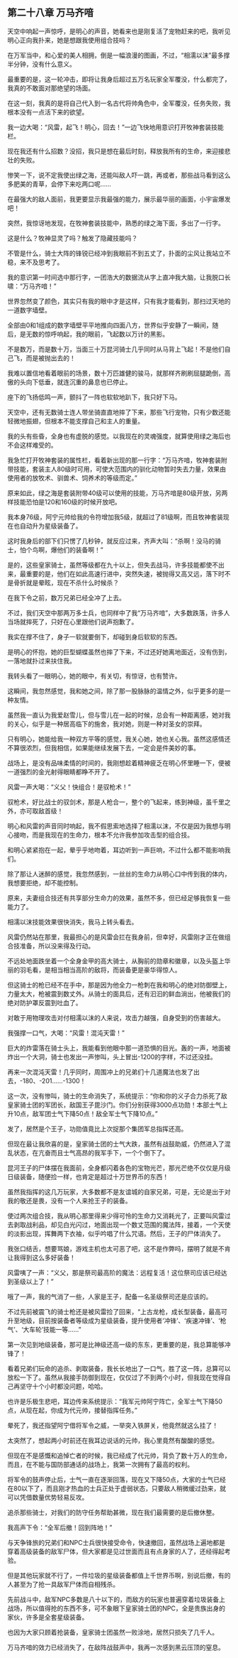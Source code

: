 ## 第二十八章 万马齐喑

天空中响起一声惊呼，是明心的声音，她看来也是刚复活了宠物赶来的吧，我听见明心正向我扑来，她是想跟我使用组合技吗？

在万军当中，和心爱的美人相拥，倒是一幅浪漫的图画，不过，“相濡以沫”最多撑半分钟，没有什么意义。

最重要的是，这一轮冲击，即将让我身后超过五万名玩家全军覆没，什么都完了，我真的不敢面对那绝望的场面。

在这一刻，我真的是将自己代入到一名古代将帅角色中，全军覆没，任务失败，我根本没有一点活下来的欲望。

我一边大喝：“风雷，起飞！明心，回去！”一边飞快地用意识打开牧神套装技能栏。

现在我还有什么招数？没招，我只是想在最后时刻，释放我所有的生命，来迎接悲壮的失败。

惨笑一下，说不定我使出绿之海，还能叫敌人吓一跳，再或者，那些战马看到这么多肥美的青草，会停下来吃两口呢……

在最强大的敌人面前，我更要显示我最强的能力，展示最华丽的画面，小宇宙爆发吧！

突然，我惊讶地发现，在牧神套装技能中，熟悉的绿之海下面，多出了一行字。

这是什么？牧神显灵了吗？触发了隐藏技能吗？

不管是什么，骑士大阵的锋锐已经冲到我眼前不到五丈了，扑面的尘风让我站立不稳，来不及思考了。

我的意识第一时间选中那行字，一团浩大的数据流从字上直冲我大脑，让我脱口长啸：“万马齐喑！”

世界忽然变了颜色，其实只有我的眼中才是这样，只有我才能看到，那扫过天地的一道数字墙壁。

全部由0和1组成的数字墙壁平平地推向四面八方，世界似乎安静了一瞬间，随后，是无数的惊呼响起，我的眼前，飞起数以万计的黑影。

不是数万，而是数十万，当面三十万昆河骑士几乎同时从马背上飞起！不是他们自己飞，而是被抛出去的！

我难以置信地看着眼前的场景，数十万匹雄健的骏马，就那样齐刷刷屈腿跪倒，高傲的头向下低垂，就连沉重的鼻息也已停止。

座下的飞扬低鸣一声，颤抖了一阵也软软地趴下，我只好下马。

天空中，还有无数骑士连人带坐骑直直地摔了下来，那些飞行宠物，只有少数还能轻微地振翅，但根本不能支撑自己和主人的重量。

我的头有些昏，全身也有虚脱的感觉。以我现在的灵魂强度，就算使用绿之海后也不会这样难受的。

我急忙打开牧神套装的属性栏，看着新出现的那一行字：“万马齐喑，牧神套装附带技能，套装主人80级时可用，可使大范围内的驯化动物暂时失去力量，效果由使用者的放牧术、驯兽术、饲养术的等级而定。”

原来如此，绿之海是套装附带40级可以使用的技能，万马齐喑是80级开放，另两样技能恐怕是120和160级的时候开放吧。

我本身76级，阿宁元帅给我的令符增加我5级，就超过了81级啊，而且牧神套装现在也自动升为星级装备了。

这时我身后的部下们只愣了几秒钟，就反应过来，齐声大叫：“杀啊！没马的骑士，怕个鸟啊，爆他们的装备啊！”

是的，这些皇家骑士，虽然等级都在九十以上，但失去战马，许多技能都使不出来，最重要的是，他们在如此高速行进中，突然失速，被抛得又高又远，落下时不是骨折就是晕眩，现在不杀什么时候杀？

在我下令之前，数万兄弟已经全冲了上去。

不过，我们天空中那两万多士兵，也同样中了我“万马齐喑”，大多数跌落，许多人当场就摔死了，只好在心里跟他们说声抱歉了。

我实在撑不住了，身子一软就要倒下，却碰到身后软软的东西。

是明心的怀抱，她的巨型蝴蝶虽然也摔了下来，不过还好她离地面近，没有伤到，一落地就扑过来扶住我。

我转头看了一眼明心，她的眼中，有关切，有惊讶，也有赞许。

这瞬间，我忽然感觉，我和她之间，除了那一股脉脉的温情之外，似乎更多的是一种友情。

虽然我一直认为我爱赵雪儿，但与雪儿在一起的时候，总会有一种距离感，她对我的关心，似乎是一种居高临下的施舍，我对她，则是一种对圣女的崇拜。

只有明心，她能给我一种双方平等的感觉，我关心她，她也关心我。虽然这感情还不算很浓烈，但我相信，如果能继续发展下去，一定会是件美妙的事。

战场上，是没有品味柔情的时间的，我刚想趁着精神疲乏在明心怀里睡一下，便被一道强烈的金光射得眼睛都睁不开了。

风雷一声大喝：“义父！快组合！是驭枪术！”

驭枪术，好比战士的驭剑术，那是人枪合一，整个的飞起来，练到神级，虽千里之外，亦可取敌首级！

明心和风雷的声音同时响起，我不假思索地选择了相濡以沫，不仅是因为我想与明心接吻，而是我现在的生命力，根本不允许我参加攻击型的组合技。

和明心紧紧抱在一起，晕乎乎地吻着，耳边听到一声巨响，不过什么都不能影响我们。

除了那让人迷醉的感觉，我忽然感到，一丝丝的生命力从明心口中传到我的体内，我想要拒绝，却不能控制。

原来，夫妻组合技还有共享部分生命力的效果，虽然不多，但已经足够我恢复一些能力了。

相濡以沫技能效果很快消失，我马上转头看去。

风雷仍然站在那里，我最担心的是风雷会拦在我身前，但幸好，风雷刚才正在做组合技准备，所以没来得及行动。

不远处地面跌坐着一个全身金甲的高大骑士，从胸前的勋章和徽章，以及头盔上华丽的羽毛看，是相当相当高阶的敌将，而装备更是豪华得惊人。

但这骑士的枪已经不在手中，那是因为他全力一枪刺在我和明心的绝对防御壁上，力量太大，枪被震到数丈外。从骑士的面具后，还有汩汩的鲜血淌出，他被我们的绝对防护罩反震到吐血了。

对敢于用物理攻击对付相濡以沫的人来说，攻击力越强，自身受到的伤害越大。

我强撑一口气，大喝：“风雷！混沌天雷！”

巨大的炸雷落在骑士头上，我能看到他眼中那一道恐惧的目光。轰的一声，地面被炸出一个大洞，骑士也发出一声惨叫，头上冒出-1200的字样，不过还没挂。

再来一次混沌天雷！几乎同时，周围冲上的兄弟们十几道魔法也发了出去，-180、-201……-1300！

这一次，没有惨叫，骑士的生命消失了，系统提示：“你和你的义子合力杀死了敌皇家骑士团的军团长，敌国王子毘沙门。你们分别获得3000点功勋！本部士气上升10点，敌军团士气下降50点！敌全军士气下降10点。”

发了，居然是个王子，功勋值竟比上次捉那个集团军总指挥还高。

但现在最让我欣喜的是，皇家骑士团的士气大跌，虽然有战鼓助威，仍然进入了混乱状态，在亢奋而且士气高昂的我军手下，一个个倒下了。

昆河王子的尸体摆在我面前，全身都闪着各色的宝物光芒，那光芒绝不仅仅是月级日级装备，随便捡一样，也肯定是超过十万世界币的东西！

虽然我指挥的这几万玩家，大多数都不是友谊城的自家兄弟，可是，无论是出于对我的敬还是畏，没有一个人来抢王子的装备。

使过两次组合技，我从明心那里得来少得可怜的生命力又消耗光了，正要叫风雷过去剥取战利品，却见白光闪过，地面出现一个数丈范围的魔法阵，接着，一个天使的淡影出现，挥舞两下衣袖，似乎吟唱了什么咒语。然后，王子的尸体消失了。

我张口结舌，想要骂娘，游戏主机也太可恶了吧，这不是作弊吗，摆明了就是不肯让我得到这么多好装备！

风雷咦了一声：“义父，那是祭司最高阶的魔法：远程复活！这位祭司应该已经达到圣级以上了！”

哦了一声，我的气消了一些，人家是王子，配备一名圣级祭司还是应该的。

不过先前被震飞的骑士枪还是被风雷捡了回来，“上古龙枪，成长型装备，最高可升至地级，目前按装备者等级成为星级装备，提升使用者‘冲锋’、‘疾速冲锋’、‘枪气’、‘大车轮’技能一等……”

第一次见到地级装备，那可是比神级还高一级的东东，更重要的是，我总算能够冲锋了！

看着兄弟们玩命的追杀、剥取装备，我长长地出了一口气，胜了这一阵，总算可以放松一下了。虽然从我接手防御到现在，仅仅过了不到两个小时，但我现在觉得自己再坚守十个小时都没问题，哈哈。

也许是乐极生悲吧，耳边传来系统提示：“我军元帅阿宁阵亡，全军士气下降50点，从现在起，你成为代元帅，接替指挥任务。”

晕死了，我还指望阿宁借将军令之威，一举突入铁屏关，他竟然就这么挂了！

太突然了，想起两小时前还在我耳边说话的元帅，我心里竟然有酸酸的感觉。

但现在不是感慨和追悼亡者的时候，我已经成了代元帅，背负了数十万人的生命，而且，在不能与国防部通话的战场上，我第一次拥有了最高的权利。

将军令的鼓声停止后，士气一直在逐渐回落，现在又下降50点，大家的士气已经在80以下了，而且刚才热血的士兵正处于虚弱状态，只要敌人稍微缓过劲来，就可以凭借数量优势轻易反攻。

追杀那些骑士，对我们的防守任务帮助甚微，现在我们最需要的是后撤休整。

我高声下令：“全军后撤！回到阵地！”

与天争锋旅的兄弟们和NPC士兵很快接受命令，快速撤回，虽然战场上遍地都是穿着高级装备的敌军尸体，但大家都是见过世面而且有点身家的人了，还经得起考验。

但是其他玩家就不行了，一件垃圾的星级装备都值上千世界币啊，别说后撤，有的人甚至为了抢一具敌军尸体而自相残杀。

先前战斗中，敌军NPC多数是八十以下的，而敌方的玩家也普遍穿着垃圾装备上战场，所以值得抢的东西不多，可不象眼下皇家骑士团的NPC，全是贵族出身的家伙，许多是全套星级装备。

也因为大家只顾着抢装备，皇家骑士团虽然一败涂地，居然只损失了几千人。

万马齐喑的效力已经消失了，在敌阵战鼓声中，我再一次感到黑云压顶的窒息。

